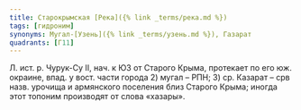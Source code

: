 ```yaml
---
title: Старокрымская [Река]({% link _terms/река.md %})
tags: [гидроним]
synonyms: Мугал-[Узень]({% link _terms/узень.md %}), Газарат
quadrants: [Г11]
---
```


Л. ист. р. Чурук-Су II, нач. к ЮЗ от Старого Крыма, протекает по его юж.
окраине, впад. у вост. части города 2) мугал – РПН; 3) ср. Казарат – срв назв.
урочища и армянского поселения близ Старого Крыма; иногда этот топоним
производят от слова «хазары».
